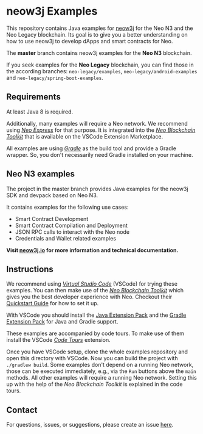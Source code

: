 # neow3j Examples

This repository contains Java examples for [neow3j](https://github.com/neow3j/neow3j) for the Neo N3 and the Neo Legacy blockchain.
Its goal is to give you a better understanding on how to use neow3j to develop dApps and smart contracts for Neo.

The **master** branch contains neow3j examples for the **Neo N3** blockchain.

If you seek examples for the **Neo Legacy** blockchain, you can find those in the according branches: `neo-legacy/examples`,
`neo-legacy/android-examples` and `neo-legacy/spring-boot-examples`.

## Requirements

At least Java 8 is required.

Additionally, many examples will require a Neo network. We
recommend using [*Neo Express*](https://github.com/neo-project/neo-express) for that purpose. It
is integrated into the [*Neo Blockchain Toolkit*](https://marketplace.visualstudio.com/items?itemName=ngd-seattle.neo-blockchain-toolkit)
that is available on the VSCode Extension Marketplace. 

All examples are using [*Gradle*](https://gradle.org/) as the build tool and provide a Gradle
wrapper. So, you don't necessarily need Gradle installed on your machine.

## Neo N3 examples

The project in the master branch provides Java examples for the neow3j SDK and devpack based on Neo N3.

It contains examples for the following use cases:

- Smart Contract Development
- Smart Contract Compilation and Deployment
- JSON RPC calls to interact with the Neo node
- Credentials and Wallet related examples

**Visit [neow3j.io](https://neow3j.io) for more information and technical documentation.**

## Instructions

We recommend using [*Virtual Studio Code*](https://code.visualstudio.com/) (VSCode) for trying
these examples. You can then make use of the [*Neo Blockchain
Toolkit*](https://marketplace.visualstudio.com/items?itemName=ngd-seattle.neo-blockchain-toolkit)
which gives you the best developer experience with Neo. Checkout their [Quickstart
Guide](https://github.com/neo-project/neo-blockchain-toolkit/blob/master/quickstart.md) for how
to set it up.

With VSCode you should install the [Java Extension
Pack](https://marketplace.visualstudio.com/items?itemName=vscjava.vscode-java-pack) and the
[Gradle Extension
Pack](https://marketplace.visualstudio.com/items?itemName=richardwillis.vscode-gradle-extension-pack) for Java and Gradle support.

These examples are accompanied by code tours. To make use of them install the VSCode [*Code
Tours*](https://marketplace.visualstudio.com/items?itemName=vsls-contrib.codetour) extension.

Once you have VSCode setup, clone the whole examples repository and open this directory with
VSCode. Now you can build the project with `./gradlew build`. Some examples don't depend on a
running Neo network, those can be executed immediately, e.g., via the `Run` buttons above the
`main` methods. All other examples will require a running Neo network. Setting this up with the
help of the *Neo Blockchain Toolkit* is explained in the code tours.

## Contact

For questions, issues, or suggestions, please create an issue [here](https://github.com/neow3j/neow3j-examples-java/issues).
